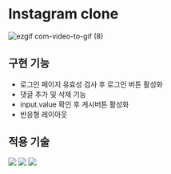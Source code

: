 # Instagram clone
![ezgif com-video-to-gif (8)](https://user-images.githubusercontent.com/98885221/219939702-fc5fe0af-5318-4de3-ae91-49292467e1e9.gif)

## 구현 기능
* 로그인 페이지 유효성 검사 후 로그인 버튼 활성화
* 댓글 추가 및 삭제 기능
* input.value 확인 후 게시버튼 활성화
* 반응형 레이아웃

## 적용 기술
<img src="https://img.shields.io/badge/html5-E34F26?style=for-the-badge&logo=html5&logoColor=white"> <img src="https://img.shields.io/badge/css-1572B6?style=for-the-badge&logo=css3&logoColor=white"> <img src="https://img.shields.io/badge/javascript-F7DF1E?style=for-the-badge&logo=javascript&logoColor=black"> 
